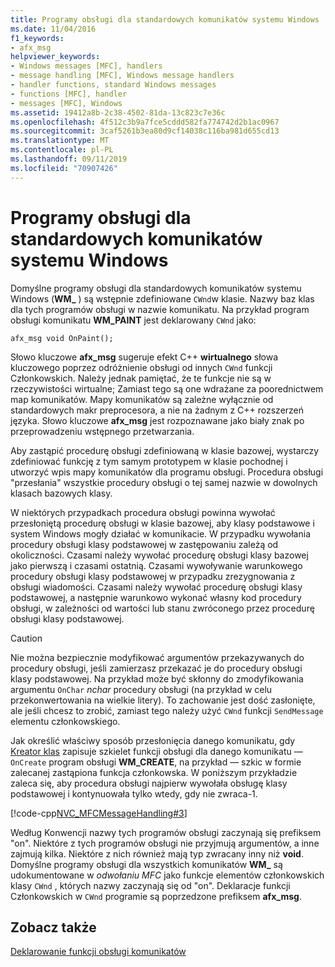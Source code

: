 ```yaml
---
title: Programy obsługi dla standardowych komunikatów systemu Windows
ms.date: 11/04/2016
f1_keywords:
- afx_msg
helpviewer_keywords:
- Windows messages [MFC], handlers
- message handling [MFC], Windows message handlers
- handler functions, standard Windows messages
- functions [MFC], handler
- messages [MFC], Windows
ms.assetid: 19412a8b-2c38-4502-81da-13c823c7e36c
ms.openlocfilehash: 4f512c3b9a7fce5cddd582fa774742d2b1ac0967
ms.sourcegitcommit: 3caf5261b3ea80d9cf14038c116ba981d655cd13
ms.translationtype: MT
ms.contentlocale: pl-PL
ms.lasthandoff: 09/11/2019
ms.locfileid: "70907426"
---
```

# <a name="handlers-for-standard-windows-messages"></a>Programy obsługi dla standardowych komunikatów systemu Windows

Domyślne programy obsługi dla standardowych komunikatów systemu Windows (**WM_** ) są wstępnie zdefiniowane `CWnd`w klasie. Nazwy baz klas dla tych programów obsługi w nazwie komunikatu. Na przykład program obsługi komunikatu **WM_PAINT** jest deklarowany `CWnd` jako:

`afx_msg void OnPaint();`

Słowo kluczowe **afx_msg** sugeruje efekt C++ **wirtualnego** słowa kluczowego poprzez odróżnienie obsługi od innych `CWnd` funkcji Członkowskich. Należy jednak pamiętać, że te funkcje nie są w rzeczywistości wirtualne; Zamiast tego są one wdrażane za poorednictwem map komunikatów. Mapy komunikatów są zależne wyłącznie od standardowych makr preprocesora, a nie na żadnym z C++ rozszerzeń języka. Słowo kluczowe **afx_msg** jest rozpoznawane jako biały znak po przeprowadzeniu wstępnego przetwarzania.

Aby zastąpić procedurę obsługi zdefiniowaną w klasie bazowej, wystarczy zdefiniować funkcję z tym samym prototypem w klasie pochodnej i utworzyć wpis mapy komunikatów dla programu obsługi. Procedura obsługi "przesłania" wszystkie procedury obsługi o tej samej nazwie w dowolnych klasach bazowych klasy.

W niektórych przypadkach procedura obsługi powinna wywołać przesłoniętą procedurę obsługi w klasie bazowej, aby klasy podstawowe i system Windows mogły działać w komunikacie. W przypadku wywołania procedury obsługi klasy podstawowej w zastępowaniu zależą od okoliczności. Czasami należy wywołać procedurę obsługi klasy bazowej jako pierwszą i czasami ostatnią. Czasami wywoływanie warunkowego procedury obsługi klasy podstawowej w przypadku zrezygnowania z obsługi wiadomości. Czasami należy wywołać procedurę obsługi klasy podstawowej, a następnie warunkowo wykonać własny kod procedury obsługi, w zależności od wartości lub stanu zwróconego przez procedurę obsługi klasy podstawowej.

> [!CAUTION]
>  Nie można bezpiecznie modyfikować argumentów przekazywanych do procedury obsługi, jeśli zamierzasz przekazać je do procedury obsługi klasy podstawowej. Na przykład może być skłonny do zmodyfikowania argumentu `OnChar` *nchar* procedury obsługi (na przykład w celu przekonwertowania na wielkie litery). To zachowanie jest dość zasłonięte, ale jeśli chcesz to zrobić, zamiast tego należy użyć `CWnd` funkcji `SendMessage` elementu członkowskiego.

Jak określić właściwy sposób przesłonięcia danego komunikatu, gdy [Kreator klas](reference/mfc-class-wizard.md) zapisuje szkielet funkcji obsługi dla danego komunikatu — `OnCreate` program obsługi **WM_CREATE**, na przykład — szkic w formie zalecanej zastąpiona funkcja członkowska. W poniższym przykładzie zaleca się, aby procedura obsługi najpierw wywołała obsługę klasy podstawowej i kontynuowała tylko wtedy, gdy nie zwraca-1.

[!code-cpp[NVC_MFCMessageHandling#3](../mfc/codesnippet/cpp/handlers-for-standard-windows-messages_1.cpp)]

Według Konwencji nazwy tych programów obsługi zaczynają się prefiksem "on". Niektóre z tych programów obsługi nie przyjmują argumentów, a inne zajmują kilka. Niektóre z nich również mają typ zwracany inny niż **void**. Domyślne programy obsługi dla wszystkich komunikatów **WM_** są udokumentowane w *odwołaniu MFC* jako funkcje elementów członkowskich klasy `CWnd` , których nazwy zaczynają się od "on". Deklaracje funkcji Członkowskich w `CWnd` programie są poprzedzone prefiksem **afx_msg**.

## <a name="see-also"></a>Zobacz także

[Deklarowanie funkcji obsługi komunikatów](../mfc/declaring-message-handler-functions.md)
